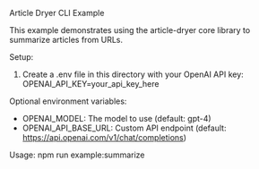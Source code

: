 Article Dryer CLI Example

This example demonstrates using the article-dryer core library to summarize articles from URLs.

Setup:
1. Create a .env file in this directory with your OpenAI API key:
   OPENAI_API_KEY=your_api_key_here

Optional environment variables:
- OPENAI_MODEL: The model to use (default: gpt-4)
- OPENAI_API_BASE_URL: Custom API endpoint (default: https://api.openai.com/v1/chat/completions)

Usage:
npm run example:summarize
